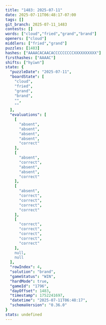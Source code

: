 ```yaml
---
title: "1483: 2025-07-11"
date: 2025-07-11T06:48:17-07:00
tags: []
git_branch: 2025-07-11_1483
contests: []
words: ["cloud","fried","grand","brand"]
openers: ["cloud"]
middlers: ["fried","grand"]
puzzles: [1483]
hashes: ["AAAACACAACACCCCCCCCCXXXXXXXXXX"]
firsthashes: ["AAAAC"]
shifts: ["hyiwn"]
state: {
  "puzzleDate": "2025-07-11",
  "boardState": [
    "cloud",
    "fried",
    "grand",
    "brand",
    "",
    ""
  ],
  "evaluations": [
    [
      "absent",
      "absent",
      "absent",
      "absent",
      "correct"
    ],
    [
      "absent",
      "correct",
      "absent",
      "absent",
      "correct"
    ],
    [
      "absent",
      "correct",
      "correct",
      "correct",
      "correct"
    ],
    [
      "correct",
      "correct",
      "correct",
      "correct",
      "correct"
    ],
    null,
    null
  ],
  "rowIndex": 4,
  "solution": "brand",
  "gameStatus": "WIN",
  "hardMode": true,
  "gameId": "1796",
  "dayOffset": 1483,
  "timestamp": 1752241697,
  "datetime": "2025-07-11T06:48:17",
  "schemaVersion": "0.36.0"
}
stats: undefined
---
```

<!-- more -->
